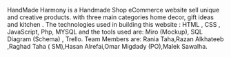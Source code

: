 HandMade Harmony is a Handmade Shop eCommerce website sell  unique and creative products. with three main categories  home decor, gift ideas and kitchen .
The technologies used in building this website : HTML , CSS , JavaScript, Php, MYSQL and the tools used are: Miro (Mockup), SQL Diagram (Schema) , Trello. Team Members are: Rania Taha,Razan Alkhateeb ,Raghad Taha ( SM),Hasan Alrefai,Omar Migdady (PO),Malek Sawalha.
